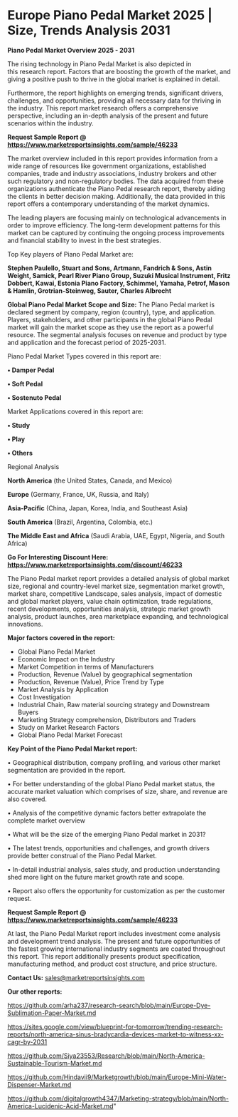 # Europe Piano Pedal Market 2025 | Size, Trends Analysis 2031

<Strong> Piano Pedal Market Overview 2025 - 2031</strong>

The rising technology in Piano Pedal Market is also depicted in this research report. Factors that are boosting the growth of the market, and giving a positive push to thrive in the global market is explained in detail.

Furthermore, the report highlights on emerging trends, significant drivers, challenges, and opportunities, providing all necessary data for thriving in the industry. This report market research offers a comprehensive perspective, including an in-depth analysis of the present and future scenarios within the industry.

<strong>Request Sample Report @ <a href=https://www.marketreportsinsights.com/sample/46233>https://www.marketreportsinsights.com/sample/46233</a></strong>

The market overview included in this report provides information from a wide range of resources like government organizations, established companies, trade and industry associations, industry brokers and other such regulatory and non-regulatory bodies. The data acquired from these organizations authenticate the Piano Pedal research report, thereby aiding the clients in better decision making. Additionally, the data provided in this report offers a contemporary understanding of the market dynamics.

The leading players are focusing mainly on technological advancements in order to improve efficiency. The long-term development patterns for this market can be captured by continuing the ongoing process improvements and financial stability to invest in the best strategies.

Top Key players of Piano Pedal Market are:

<strong>Stephen Paulello, Stuart and Sons, Artmann, Fandrich & Sons, Astin Weight, Samick, Pearl River Piano Group, Suzuki Musical Instrument, Fritz Dobbert, Kawai, Estonia Piano Factory, Schimmel, Yamaha, Petrof, Mason & Hamlin, Grotrian-Steinweg, Sauter, Charles Albrecht</strong>

<strong><b>Global Piano Pedal Market Scope and Size:</b></strong>
The Piano Pedal market is declared segment by company, region (country), type, and application. Players, stakeholders, and other participants in the global Piano Pedal market will gain the market scope as they use the report as a powerful resource. The segmental analysis focuses on revenue and product by type and application and the forecast period of 2025-2031.

Piano Pedal Market Types covered in this report are:

<strong>•  Damper Pedal

•  Soft Pedal

•  Sostenuto Pedal</strong>

Market Applications covered in this report are:

<strong>•  Study

•  Play

•  Others</strong> 

Regional Analysis

<strong>North America</strong> (the United States, Canada, and Mexico)

<strong>Europe</strong> (Germany, France, UK, Russia, and Italy)

<strong>Asia-Pacific</strong> (China, Japan, Korea, India, and Southeast Asia)

<strong>South America</strong> (Brazil, Argentina, Colombia, etc.)

<strong>The Middle East and Africa</strong> (Saudi Arabia, UAE, Egypt, Nigeria, and South Africa)

<strong>Go For Interesting Discount Here: <a href=https://www.marketreportsinsights.com/discount/46233>https://www.marketreportsinsights.com/discount/46233</a></strong>

The Piano Pedal market report provides a detailed analysis of global market size, regional and country-level market size, segmentation market growth, market share, competitive Landscape, sales analysis, impact of domestic and global market players, value chain optimization, trade regulations, recent developments, opportunities analysis, strategic market growth analysis, product launches, area marketplace expanding, and technological innovations.

<strong><b>Major factors covered in the report:</b></strong>
<ul>
  <li>Global Piano Pedal Market </li>
  <li>Economic Impact on the Industry</li>
  <li>Market Competition in terms of Manufacturers</li>
  <li>Production, Revenue (Value) by geographical segmentation</li>
  <li>Production, Revenue (Value), Price Trend by Type</li>
  <li>Market Analysis by Application</li>
  <li>Cost Investigation</li>
  <li>Industrial Chain, Raw material sourcing strategy and Downstream Buyers</li>
  <li>Marketing Strategy comprehension, Distributors and Traders</li>
  <li>Study on Market Research Factors</li>
  <li>Global Piano Pedal Market Forecast</li>
</ul>

<strong><b>Key Point of the Piano Pedal Market report:</b></strong>

• Geographical distribution, company profiling, and various other market segmentation are provided in the report.

• For better understanding of the global Piano Pedal market status, the accurate market valuation which comprises of size, share, and revenue are also covered.

• Analysis of the competitive dynamic factors better extrapolate the complete market overview

• What will be the size of the emerging Piano Pedal market in 2031?

• The latest trends, opportunities and challenges, and growth drivers provide better construal of the Piano Pedal Market.

• In-detail industrial analysis, sales study, and production understanding shed more light on the future market growth rate and scope.

• Report also offers the opportunity for customization as per the customer request.

<strong>Request Sample Report @ <a href=https://www.marketreportsinsights.com/sample/46233>https://www.marketreportsinsights.com/sample/46233</a></strong>

At last, the Piano Pedal Market report includes investment come analysis and development trend analysis. The present and future opportunities of the fastest growing international industry segments are coated throughout this report. This report additionally presents product specification, manufacturing method, and product cost structure, and price structure.

<strong>Contact Us:</strong>
sales@marketreportsinsights.com

<strong>Our other reports:</strong>

<a href=https://github.com/arha237/research-search/blob/main/Europe-Dye-Sublimation-Paper-Market.md>https://github.com/arha237/research-search/blob/main/Europe-Dye-Sublimation-Paper-Market.md</a>

<a href=https://sites.google.com/view/blueprint-for-tomorrow/trending-research-reports/north-america-sinus-bradycardia-devices-market-to-witness-xx-cagr-by-2031>https://sites.google.com/view/blueprint-for-tomorrow/trending-research-reports/north-america-sinus-bradycardia-devices-market-to-witness-xx-cagr-by-2031</a>

<a href=https://github.com/Siya23553/Research/blob/main/North-America-Sustainable-Tourism-Market.md>https://github.com/Siya23553/Research/blob/main/North-America-Sustainable-Tourism-Market.md</a>

<a href=https://github.com/Hindavii9/Marketgrowth/blob/main/Europe-Mini-Water-Dispenser-Market.md>https://github.com/Hindavii9/Marketgrowth/blob/main/Europe-Mini-Water-Dispenser-Market.md</a>

<a href=https://github.com/digitalgrowth4347/Marketing-strategy/blob/main/North-America-Lucidenic-Acid-Market.md>https://github.com/digitalgrowth4347/Marketing-strategy/blob/main/North-America-Lucidenic-Acid-Market.md</a>"
